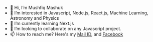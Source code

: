 - 👋 Hi, I’m Mushfiq Mashuk
- 👀 I’m interested in Javascript, Node.js, React.js, Machine Learning, Astronomy and Physics
- 🌱 I’m currently learning Next.js
- 💞️ I’m looking to collaborate on any Javascript project.
- 📫 How to reach me? Here's my [Mail ID](mushfiqmashuk96@gmail.com), and [Facebook](https://www.facebook.com/mushfiq.mashuk.3)

<!---
MushfiqMashuk/MushfiqMashuk is a ✨ special ✨ repository because its `README.md` (this file) appears on your GitHub profile.
You can click the Preview link to take a look at your changes.
--->
